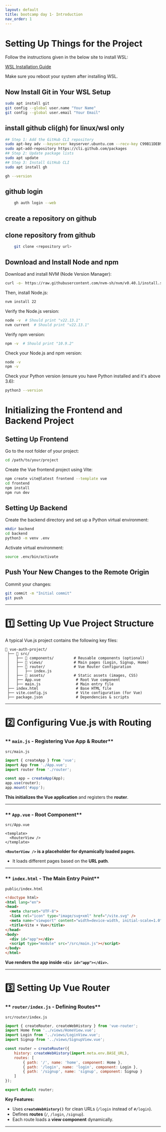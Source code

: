 ```yaml
---
layout: default
title: bootcamp day 1- Introduction
nav_order: 1
---
```



# Setting Up Things for the Project

Follow the instructions given in the below site to install WSL:

[WSL Installation Guide](https://learn.microsoft.com/en-us/windows/wsl/install)

Make sure you reboot your system after installing WSL.

## Now Install Git in Your WSL Setup

```bash
sudo apt install git
git config --global user.name "Your Name"
git config --global user.email "Your Email"
```

## install github cli(gh) for linux/wsl only
```bash
## Step 1: Add the GitHub CLI repository
sudo apt-key adv --keyserver keyserver.ubuntu.com --recv-key C99B11DEB97541F0
sudo apt-add-repository https://cli.github.com/packages
## Step 2: Update package lists
sudo apt update
## Step 3: Install GitHub CLI
sudo apt install gh

gh --version
```

## github login
```bash
    gh auth login --web
```


## create a repository on github
## clone repository from github
```bash
    git clone <repository url>
```




## Download and Install Node and npm

Download and install NVM (Node Version Manager):

```bash
curl -o- https://raw.githubusercontent.com/nvm-sh/nvm/v0.40.1/install.sh | bash
```

Then, install Node.js:

```bash
nvm install 22
```

Verify the Node.js version:

```bash
node -v  # Should print "v22.13.1"
nvm current  # Should print "v22.13.1"
```

Verify npm version:

```bash
npm -v  # Should print "10.9.2"
```

Check your Node.js and npm version:

```bash
node -v
npm -v
```

Check your Python version (ensure you have Python installed and it's above 3.6):

```bash
python3 --version
```

# Initializing the Frontend and Backend Project

## Setting Up Frontend

Go to the root folder of your project:

```bash
cd /path/to/your/project
```




Create the Vue frontend project using Vite:

```bash
npm create vite@latest frontend --template vue
cd frontend
npm install
npm run dev
```

## Setting Up Backend

Create the backend directory and set up a Python virtual environment:

```bash
mkdir backend
cd backend
python3 -m venv .env
```


Activate virtual environment:

```bash
source .env/bin/activate
```


## Push Your New Changes to the Remote Origin

Commit your changes:

```bash
git commit -m "Initial commit"
git push
```

---

# **1️⃣ Setting Up Vue Project Structure**
A typical Vue.js project contains the following key files:

```
📂 vue-auth-project/
 ├── 📂 src/
 │   ├── 📂 components/         # Reusable components (optional)
 │   ├── 📂 views/              # Main pages (Login, Signup, Home)
 │   ├── 📂 router/             # Vue Router Configuration
 │   │   ├── index.js
 │   ├── 📂 assets/             # Static assets (images, CSS)
 │   ├── App.vue                # Root Vue component
 │   ├── main.js                # Main entry file
 ├── index.html                 # Base HTML file
 ├── vite.config.js             # Vite configuration (for Vue)
 ├── package.json               # Dependencies & scripts
```

---

# **2️⃣ Configuring Vue.js with Routing**
### ** `main.js` - Registering Vue App & Router**
 `src/main.js`
```javascript
import { createApp } from 'vue';
import App from './App.vue';
import router from './router';

const app = createApp(App);
app.use(router);
app.mount('#app');
```
**This initializes the Vue application** and registers the **router**.

---

### ** `App.vue` - Root Component**
 `src/App.vue`
```vue
<template>
  <RouterView />
</template>
```
 **`<RouterView />` is a placeholder for dynamically loaded pages.**  
- It loads different pages based on the **URL path**.

---

### ** `index.html` - The Main Entry Point**
 `public/index.html`
```html
<!doctype html>
<html lang="en">
<head>
  <meta charset="UTF-8">
  <link rel="icon" type="image/svg+xml" href="/vite.svg" />
  <meta name="viewport" content="width=device-width, initial-scale=1.0" />
  <title>Vite + Vue</title>
</head>
<body>
  <div id="app"></div>
  <script type="module" src="/src/main.js"></script>
</body>
</html>
```
 **Vue renders the app inside `<div id="app"></div>`.**

---

# **3️⃣ Setting Up Vue Router**
### ** `router/index.js` - Defining Routes**
 `src/router/index.js`
```javascript
import { createRouter, createWebHistory } from 'vue-router';
import Home from '../views/HomeView.vue';
import Login from '../views/LoginView.vue';
import Signup from '../views/SignupView.vue';

const router = createRouter({
    history: createWebHistory(import.meta.env.BASE_URL),
    routes: [
        { path: '/', name: 'home', component: Home },
        { path: '/login', name: 'login', component: Login },
        { path: '/signup', name: 'signup', component: Signup }
    ]
});

export default router;
```

 **Key Features:**
- Uses **`createWebHistory()`** for clean URLs (`/login` instead of `#/login`).
- Defines **routes** (`/`, `/login`, `/signup`).
- Each route loads a **view component** dynamically.

---
